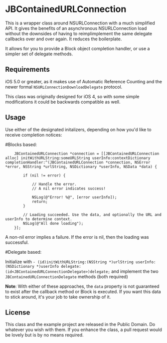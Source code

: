 JBContainedURLConnection
========================

This is a wrapper class around NSURLConnection with a much simplified API. It gives the benefits of an asynchronous NSURLConnection load without the downsides of having to reimplimplement the same delegate callbacks over and over again. It reduces the boilerplate.

It allows for you to provide a Block object completion handler, or use a simpler set of delegate methods.

Requirements
------------

iOS 5.0 or greater, as it makes use of Automatic Reference Counting and the newer formal `NSURLConnectionDownloadDelegate` protocol.

This class was originally designed for iOS 4, so with some simple modifications it could be backwards compatible as well.


Usage
-----

Use either of the designated initalizers, depending on how you'd like to receive completion notices:

#Blocks based:

		JBContainedURLConnection *connection = [[JBContainedURLConnection alloc] initWithURLString:someURLString userInfo:contextDictionary completionHandler:^(JBContainedURLConnection *connection, NSError *error, NSString *urlString, NSDictionary *userInfo, NSData *data) {
			
			if (nil != error) {
				
				// Handle the error.
				// A nil error indicates success!
				
				NSLog(@"Error! %@", [error userInfo]);
				return;
			}
			
			// Loading succeeded. Use the data, and optionally the URL and userInfo to determine context.
			NSLog(@"All done loading");
		}];
		
A non-nil error implies a failure. If the error is nil, then the loading was successful.


#Delegate based:

Initialize with `- (id)initWithURLString:(NSString *)urlString userInfo:(NSDictionary *)userInfo delegate:(id<JBContainedURLConnectionDelegate>)delegate;` and implement the two `JBContainedURLConnectionDelegate` methods (both required)


**Note**: With either of these approaches, the `data` property is not guaranteed to exist after the callback method or Block is executed. If you want this data to stick around, it's your job to take ownership of it.


License
-------

This class and the example project are released in the Public Domain. Do whatever you wish with them. If you enhance the class, a pull request would be lovely but is by no means required.